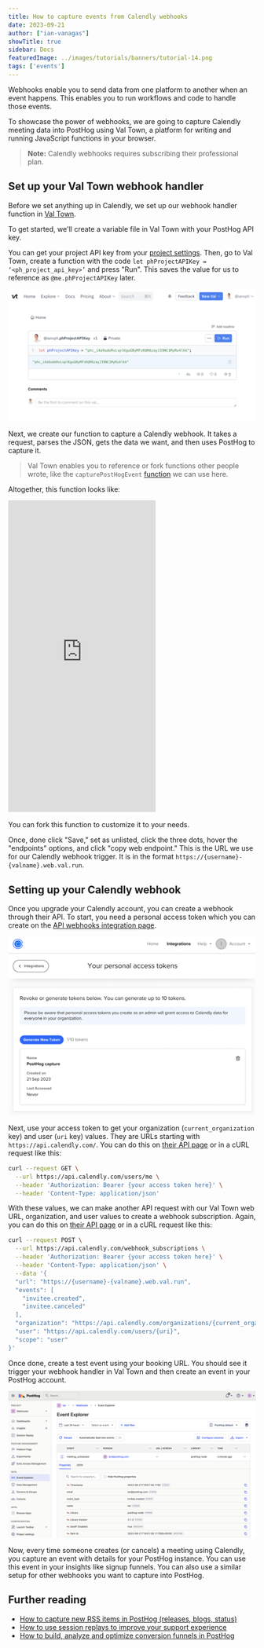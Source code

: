 ```yaml
---
title: How to capture events from Calendly webhooks
date: 2023-09-21
author: ["ian-vanagas"]
showTitle: true
sidebar: Docs
featuredImage: ../images/tutorials/banners/tutorial-14.png
tags: ['events']
---
```


Webhooks enable you to send data from one platform to another when an event happens. This enables you to run workflows and code to handle those events.

To showcase the power of webhooks, we are going to capture Calendly meeting data into PostHog using Val Town, a platform for writing and running JavaScript functions in your browser. 

> **Note:** Calendly webhooks requires subscribing their professional plan.

## Set up your Val Town webhook handler

Before we set anything up in Calendly, we set up our webhook handler function in [Val Town](https://val.town/). 

To get started, we'll create a variable file in Val Town with your PostHog API key. 

You can get your project API key from your [project settings](https://app.posthog.com/project/settings). Then, go to Val Town, create a function with the code `let phProjectAPIKey = ‘<ph_project_api_key>’` and press "Run". This saves the value for us to reference as `@me.phProjectAPIKey` later.

![Project API key Val](../images/tutorials/calendly-webhooks/val.png)

Next, we create our function to capture a Calendly webhook. It takes a request, parses the JSON, gets the data we want, and then uses PostHog to capture it.

> Val Town enables you to reference or fork functions other people wrote, like the `capturePostHogEvent` [function](https://www.val.town/v/ianvph.capturePostHogEvent) we can use here.

Altogether, this function looks like:

<iframe src="https://www.val.town/embed/ianvph.captureCalendlyWebhook" height="635" frameBorder="0" allowFullScreen></iframe>

You can fork this function to customize it to your needs. 

Once, done click "Save," set as unlisted, click the three dots, hover the "endpoints" options, and click "copy web endpoint." This is the URL we use for our Calendly webhook trigger. It is in the format `https://{username}-{valname}.web.val.run`.

## Setting up your Calendly webhook

Once you upgrade your Calendly account, you can create a webhook through their API. To start, you need a personal access token which you can create on the [API webhooks integration page](https://calendly.com/integrations/api_webhooks). 

![Token](../images/tutorials/calendly-webhooks/token.png)

Next, use your access token to get your organization (`current_organization` key) and user (`uri` key) values. They are URLs starting with `https://api.calendly.com/`. You can do this on [their API page](https://developer.calendly.com/api-docs/005832c83aeae-get-current-user) or in a cURL request like this:

```bash
curl --request GET \
  --url https://api.calendly.com/users/me \
  --header 'Authorization: Bearer {your access token here}' \
  --header 'Content-Type: application/json'
```

With these values, we can make another API request with our Val Town web URL, organization, and user values to create a webhook subscription. Again, you can do this on [their API page](https://developer.calendly.com/api-docs/c1ddc06ce1f1b-create-webhook-subscription) or in a cURL request like this:

```bash
curl --request POST \
  --url https://api.calendly.com/webhook_subscriptions \
  --header 'Authorization: Bearer {your access token here}' \
  --header 'Content-Type: application/json' \
  --data '{
  "url": "https://{username}-{valname}.web.val.run",
  "events": [
    "invitee.created",
    "invitee.canceled"
  ],
  "organization": "https://api.calendly.com/organizations/{current_organization}",
  "user": "https://api.calendly.com/users/{uri}",
  "scope": "user"
}'
```

Once done, create a test event using your booking URL. You should see it trigger your webhook handler in Val Town and then create an event in your PostHog account.

![Event in PostHog](../images/tutorials/calendly-webhooks/event.png)

Now, every time someone creates (or cancels) a meeting using Calendly, you capture an event with details for your PostHog instance. You can use this event in your insights like signup funnels. You can also use a similar setup for other webhooks you want to capture into PostHog.

## Further reading

- [How to capture new RSS items in PostHog (releases, blogs, status)](/tutorials/rss-item-capture)
- [How to use session replays to improve your support experience](/tutorials/session-recordings-for-support)
- [How to build, analyze and optimize conversion funnels in PostHog](/tutorials/funnels)